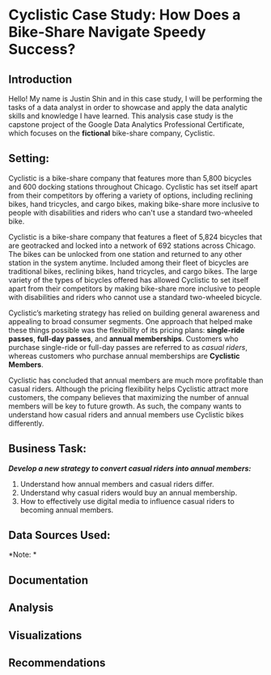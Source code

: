 # Cyclistic Case Study: How Does a Bike-Share Navigate Speedy Success?

## Introduction
Hello! My name is Justin Shin and in this case study, I will be performing the tasks of a data analyst in order to showcase and apply the data analytic skills and knowledge I have learned.
This analysis case study is the capstone project of the Google Data Analytics Professional Certificate, which focuses on the **fictional** bike-share company, Cyclistic. 

## Setting:
Cyclistic is a bike-share company that features more than 5,800 bicycles and 600 docking stations throughout Chicago. Cyclistic has set itself apart from their competitors by offering a variety of options, including reclining bikes, hand tricycles, and cargo bikes, making bike-share more inclusive to people with disabilities and riders who can't use a standard two-wheeled bike.

Cyclistic is a bike-share company that features a fleet of 5,824 bicycles that are geotracked and locked into a network of 692 stations across Chicago. The bikes can be unlocked from one station and returned to any other station in the system anytime. 
Included among their fleet of bicycles are traditional bikes, reclining bikes, hand tricycles, and cargo bikes. The large variety of the types of bicycles offered has allowed Cyclistic to set itself apart from their competitors by making bike-share more inclusive to people with disabilities and riders who cannot use a standard two-wheeled bicycle.

Cyclistic’s marketing strategy has relied on building general awareness and appealing to broad consumer segments. One approach that helped make these things possible was the flexibility of its pricing plans: **single-ride passes**, **full-day passes**, and **annual memberships**. 
Customers who purchase single-ride or full-day passes are referred to as *casual riders*, whereas customers who purchase annual memberships are **Cyclistic Members**.

Cyclistic has concluded that annual members are much more profitable than casual riders. Although the pricing flexibility helps Cyclistic attract more customers, the company believes that maximizing the number of annual members will be key to future growth.
As such, the company wants to understand how casual riders and annual members use Cyclistic bikes differently.

## Business Task: 
**_Develop a new strategy to convert casual riders into annual members:_**
1. Understand how annual members and casual riders differ.
2. Understand why casual riders would buy an annual membership.
3. How to effectively use digital media to influence casual riders to becoming annual members.

## Data Sources Used:

*Note: * 

## Documentation

## Analysis

## Visualizations

## Recommendations

